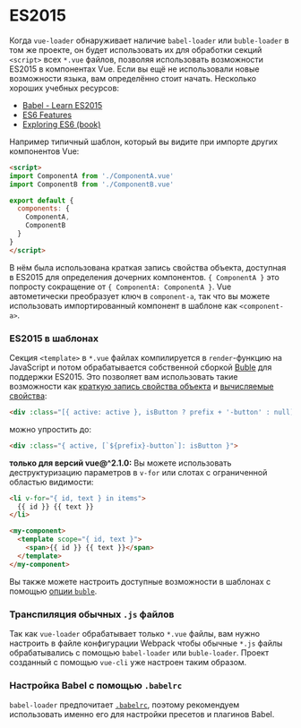 # ES2015

Когда `vue-loader` обнаруживает наличие `babel-loader` или `buble-loader` в том же проекте, он будет использовать их для обработки секций `<script>` всех `*.vue` файлов, позволяя использовать возможности ES2015 в компонентах Vue. Если вы ещё не использовали новые возможности языка, вам определённо стоит начать. Несколько хороших учебных ресурсов:

- [Babel - Learn ES2015](https://babeljs.io/docs/learn-es2015/)
- [ES6 Features](https://github.com/lukehoban/es6features)
- [Exploring ES6 (book)](https://leanpub.com/exploring-es6)

Например типичный шаблон, который вы видите при импорте других компонентов Vue:

``` html
<script>
import ComponentA from './ComponentA.vue'
import ComponentB from './ComponentB.vue'

export default {
  components: {
    ComponentA,
    ComponentB
  }
}
</script>
```

В нём была использована краткая запись свойства объекта, доступная в ES2015 для определения дочерних компонентов. `{ ComponentA }` это попросту сокращение от `{ ComponentA: ComponentA }`. Vue автометически преобразует ключ в `component-a`, так что вы можете использовать импортированный компонент в шаблоне как `<component-a>`.

### ES2015 в шаблонах

Секция `<template>` в `*.vue` файлах компилируется в `render`-функцию на JavaScript и потом обрабатывается собственной сборкой [Buble](https://buble.surge.sh/guide/) для поддержки ES2015. Это позволяет вам использовать такие возможности как [краткую запись свойства объекта](https://buble.surge.sh/guide/#object-shorthand-methods-and-properties-transforms-concisemethodproperty-) и [вычисляемые свойства](https://buble.surge.sh/guide/#computed-properties-transforms-computedproperty-):

``` html
<div :class="[{ active: active }, isButton ? prefix + '-button' : null]">
```

можно упростить до:

``` html
<div :class="{ active, [`${prefix}-button`]: isButton }">
```

**только для версий vue@^2.1.0:** Вы можете использовать деструктуризацию параметров в `v-for` или слотах с ограниченной областью видимости:

``` html
<li v-for="{ id, text } in items">
  {{ id }} {{ text }}
</li>
```

``` html
<my-component>
  <template scope="{ id, text }">
    <span>{{ id }} {{ text }}</span>
  </template>
</my-component>
```

Вы также можете настроить доступные возможности в шаблонах с помощью [опции `buble`](../options.md#buble).

### Транспиляция обычных `.js` файлов

Так как `vue-loader` обрабатывает только `*.vue` файлы, вам нужно настроить в файле конфигурации Webpack чтобы обычные `*.js` файлы обрабатывались с помощью `babel-loader` или `buble-loader`. Проект созданный с помощью `vue-cli` уже настроен таким образом.

### Настройка Babel с помощью `.babelrc`

`babel-loader` предпочитает [`.babelrc`](https://babeljs.io/docs/usage/babelrc/), поэтому рекомендуем использовать именно его для настройки пресетов и плагинов Babel.
